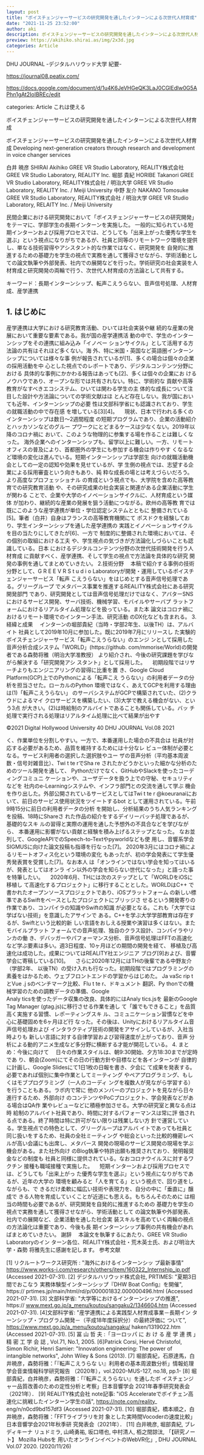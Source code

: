 ```yaml
---
layout: post
title: "ボイスチェンジャーサービスの研究開発を通したインターンによる次世代人材育成"
date: "2021-11-25 23:52:00"
author: aki
description: ボイスチェンジャーサービスの研究開発を通したインターンによる次世代人材育成
preview: https://akihiko.shirai.as/img/2x3d.jpg
categories: Article
---
```


DHU JOURNAL -デジタルハリウッド大学 紀要-

https://journal08.peatix.com/

https://docs.google.com/document/d/1u4K6JeVHGeQK3LaJ0CGIEdlw0G5APhn1gAt2IoIBREc/edit

categories: Article
これは使える

ボイスチェンジャーサービスの研究開発を通したインターンによる次世代人材育成 

ボイスチェンジャーサービスの研究開発を通したインターンによる次世代人材育成 
Developing next-generation creators through research and development in voice changer services 

白井 暁彦 SHIRAI Akihiko 
GREE VR Studio Laboratory, REALITY株式会社 GREE VR Studio Laboratory, REALITY Inc. 
堀部 貴紀 HORIBE Takanori
GREE VR Studio Laboratory, REALITY株式会社 / 明治大学 GREE VR Studio Laboratory, REALITY Inc. / Meiji University 
中野 友介 NAKANO Tomosuke 
GREE VR Studio Laboratory, REALITY株式会社 / 明治大学 GREE VR Studio Laboratory, RELAITY Inc. / Meiji University 

民間企業における研究開発において「ボイスチェンジャーサービスの研究開発」をテーマに、学部学生の長期インターンを実施した。
一般的に知られている短期インターンおよび採用プロセスでは、どうしても「出来上がった優秀な学生を選ぶ」という視点になりがちであるが、社員と同等のリモートワーク環境を提供し、単なる技術習得やアシスタント的な作業ではなく、研究開発を 自発的に推進するための基礎力を学生の視点で実務を通して獲得させながら、学術活動としての論文執筆や外部発表、社内での展開などを行った。学術研究の社会実装を人材育成と研究開発の両輪で行う、次世代人材育成の方法論として共有する。 

キーワード：長期インターンシップ、転声こえうらない、音声信号処理、人材育成、産学連携 

## 1. はじめに

産学連携は大学における研究教育活動、ひいては社会実装や継 続的な産業の発展において重要な要素である。我が国の産学連携活 動の中で、学生のインターンシップをその連携に組み込み「イノベー ションサイクル」として活用する方法論の共有はそれほど多くない。海 外、特に米国・英国など英語圏インターンシップについては様々な事 例が報告されているが[1]、多くの場合は個々の企業の採用活動を中 心とした視点でのレポートであり、デジタルコンテンツ分野における 具体的な事例にかかわる報告はあっても[2]、多くは個々の企業にお けるノウハウであり、オープンな形では共有されない。特に、学術的な 貢献や高等教育がなすべきエコシステム、ひいては関わる学生の主 体的な成長について注目した設計や方法論についての学術文献はほ とんど存在しない。我が国においても近年、インターンシップの必要 性は文部科学省にも認識されており、学生の就職活動の中で存在感 を増している[3][4]。 
　現状、日本で行われる多くのインターンシップは数日〜2週間程度 の短期プログラムであり、企業の活動紹介とハッカソンなどのグルー プワークにとどまるケースは少なくない。2019年以降のコロナ禍に おいて、このような物理的に参集する場を作ることは難しくなった。 海外企業へのインターンシップも、留学以上に難しい。一方、リモート オフィスの普及により、首都圏外の学生にも参加する機会は作りやす くなるなど環境の変化は進んでいる。短期インターンシップは学部生 向けの就職活動機会としての一定の認知や効果を見せているが、学 生側の視点では、志望する企業による採用審査という向きもあり、純 粋な成長の場とは考えづらいだろう。より高度なプロフェッショナル の育成という視点でも、大学院を含めた高等教育での研究教育活動 や、その研究成果の社会実装と関連がある企業活動に学生が関わる ことで、企業や大学のイノベーションサイクルに、人材育成という媒体 が加わり、継続的な産業の発展を狙う活動につながる。欧州の高等教 育では既にこのような産学連携が単位・学位認定システムとともに 整備されている[5]。筆者（白井）自身はフランスの高等教育機関にて ポスドクを経験しており、学生インターンシップを通した産学連携の 実践とイノベーションサイクルを目の当たりにしてきたが[6]、一方で 
制度的に整備された環境においては、その個別の取組における工夫 や、学生視点の気づきが方法論化しづらいことも認識している。日本 におけるデジタルコンテンツ分野の次世代技術開発を行う人材育成 に貢献すべく、産学連携、そして学生の視点で方法論を具体的な研究 開発の事例を通してまとめていきたい。 
2.技術分野 
　本稿で紹介する事例の技術分野として、G R E E V R S t u d i o  Laboratoryが開発・運用しているボイスチェンジャーサービス「転声 こえうらない」をはじめとする音声信号処理である。グリーグループ でメタバース事業を推進するREALITY株式会社にある研究開発部門 であり、研究開発としては音声信号処理だけではなく、アバターSNS におけるサービス開発、サーバ技術、機械学習、モバイルやサーバプ ラットフォームにおけるリアルタイム処理などを扱っている。また本 論文はコロナ禍におけるリモート環境でのインターン手法、研究活動 のDX化なども含まれる。 
3. 経緯と成果 
　インターンの堀部貴紀（当時・学部2年生、以後TH）は、アルバイト 社員として2019年10月に参加した。既に2019年7月にリリースし た実験的ボイスチェンジャーサービス「転声こえうらない」のエンジ ンとして採用した音声分析合成システム「WORLD」(https://github. com/mmorise/World)の開発者である森勢将雅（明治大学准教授） より紹介され、今後の研究課題を学びながら解決する「研究開発アシ スタント」として採用した。 
　初期段階ではリサーチよりもエンジニアリングの習得に比重を置 き、Google Cloud Platform(GCP)上でのPythonによる「転声こえ うらない」の利用者データの分析を担当させた。ローカルのPython 環境ではなく、あえてGCPを利用する理由は(1)「転声こえうらない」 のサーバシステムがGCPで構築されていた、(2)クラウドによるマイ クロサービスを構築したい、(3)大学で教える機会がない、という3点 が大きい。(2)は時給制のアルバイトであることも関係している。バッ チ処理で実行される処理はリアルタイム処理に比べて結果が出やす 

©︎2021 Digital Hollywood University 40 DHU JOURNAL Vol.08 2021 

く、作業単位を分割しやすい。一方で、本番運用した場合の不具合は 社員が対応する必要があるため、品質を維持するためには十分なレ ビュー体制が必要となる。サービス利用者の選択した選択肢やユー ザの音声分析（平均基本周波数・信号対雑音比）、Twi t te rでSha re されたかどうかといった細かな分析のためのツール開発を通して、 Pythonだけでなく、GitHubやSlackを使ったコーディングコミュニ ケーションや、ユーザデータを扱う上での守秘、セキュリティなどを 社内のe-Learningシステムや、インフラ部門との交流を通して学ぶ 機会を作り出した。外部公開されているサービスとしてはTwi t te r @koeuranaiにおいて、前日のサービス使用状況をツイートするbot として運用されている。午前9時15分に前日の利用者データの分析 を開始し、分析結果のうち人気ランキングを投稿、18時にShareさ れた作品の紹介をするデイリーバッチ処理であるが、基礎的なスキ ルの習得と実際の運用を通した予想外の不具合などを学びながら、 本番運用に影響がない貢献と経験を積み上げるステップとなった。 なお並列して、GoogleAPIでのSpeech-to-Textやpyworldなども使 用し、音響系学会SIGMUSに向けた論文投稿も指導を行なった[7]。 2020年3月にはコロナ禍によるリモートオフィス化という環境の変化 もあったが、初の学会発表にて学生優秀発表賞を受賞した[7]。なお本人 は「オンラインではない学会を知ってはいるが、発表としてはオンラ イン以外の学会を知らない世代になった」と語った事を特筆したい。 
　2020年6月、THには次のステップとして「WORLDをiOSに移植し て高速化するプロジェクト」に移行することとした。WORLDはC++ で書かれたオープンソースプロジェクトであり、iOSプラットフォーム の新しい標準であるSwiftをベースとしたプロジェクトにブリッジさ せるという開発寄りの作業であり、コンパイラの知識やSwiftの知識 が必要となる。これも「大学では学ばない技術」を意識したアサインで ある。C++を学ぶ大学学部教育は存在するが、Swiftという比較的新 しい言語をおしえる授業や演習は多くはない。またモバイルプラット フォームでの音声処理、独自のクラス設計、コンパイラやリンカの働 き、デバッガーやパフォーマンス分析、音声信号処理はFFTの高速化 など学ぶ要素は多い。週3日程度、10ヶ月ほどの期間の開発を経て、 移植及び高速化は成功した。成果についてはREALITY社エンジニア ブログ[9]および、音響学会に寄稿している[10]。 
　さらに2020年12月にはTHの後輩である中野友介（学部2年、 以後TN）の受け入れも行なった。初期段階ではプログラミングの 素養をはかるため、ウェブフロントエンドの学習からはじめた。 Ja vaSc rip tとVue .j sのベンチマーク比較、Flu t te r、ドキュメント 翻訳、Py thonでの機械学習のための調教データの準備、Google  
Analy ticsを使ったデータ収集の改良、具体的にはAnaly tics.jsを 最新のGoogle Tag Manager (gtag.js)に移行させる作業を通し て「誰でもできること」を品質高く実施する習慣、レポーティングスキ ル、コミュニケーション習慣などを中心に基礎固めを6ヶ月ほど行 なった。その後は、Unityにおけるリアルタイム音声信号処理および インタラクティブ技術の開発をアサインしているが、入社当時よりも 新しい言語に対する自律学習および習得速度が上がっており、音声 分析による動的アニメ生成など多分野に横断する才能が開花している。 
4. まとめ：今後に向けて 
　日々の作業スタイルは、朝9:30開始、夕方18:30までが定時であ り、朝会(Zoom)にてその日の行動方針や目標などを各インターンが 自律的に計画し、Google Slidesにて1日1枚の日報を書き、夕会に て成果を発表する。必要であれば個別に集中作業としてミーティング やペアプログラミング、もしくはモブプログラミング（一人のコーディ ングを複数人が見ながら学習する）を行うこともある。ラボ内で常に 他のメンバーのプロジェクトを見ながら日々進行するため、外部向け のコンテンツやPoCプロジェクト、学会発表などがある場合はQA作 業やレビューなどに積極参加させる。大学の研究室と異なる点は時 給制のアルバイト社員であり、時間に対するパフォーマンスは常に評 価される点である。終了時間は特に許可がない限りは残業しない方 針で運営している。学生視点での特色として、グリーグループはアルバ 
イトであっても社員と同じ扱いをするため、社員の全社ミーティング や総会といった比較的機密レベルが高い会議にも出席し、メタバース 開発の現場のサービス開発の現場を学ぶ機会がある。また社外向け のBlog執筆や特許出願も推奨されており、発明報奨金などの制度も 社員と同様に提供されている。なおコロナウイルスに対するワクチン 接種も職域接種で実施した。 
　短期インターンおよび採用プロセスでは、どうしても「出来上がっ た優秀な学生を選ぶ」という視点になりがちであるが、近年の大学の 環境を顧みると「人を育てる」という視点で、回り道をしながらも、で きるだけ柔軟に幅広い技術や表現力を、自分の中に「垂直に」醸成で きる人物を育成していくことが近道にも思える。もちろんそのために は相当の時間も必要であるが、研究開発を自発的に推進するための 基礎力を学生の視点で実務を通して獲得させながら、学術活動として の論文執筆や外部発表、社内での展開など、企業活動を通した社会実 装スキルを高めていく両輪の視点の方法論化は重要であり、今後も長 期インターンシップ事例の共有機会があればまとめていきたい。 
謝辞 
　本論文を執筆するにあたり、GREE VR Studio Laboratoryのイン ターン各位、REALITY株式会社・荒木英士氏、および明治大学・森勢 将雅先生に感謝を記します。 
参考文献 

[1] リクルートワークス研究所 : "海外におけるインターンシッ プ最新事情" https://www.works-i.com/research/others/item/160322_Internship_jp.pdf (Accessed 2021-07-31). [2] デジタルハリウッド株式会社, PRTIMES: "夏期3日間でおこなう 実務体験型インターンシップ『DHW Boat Config』を開催", https:// prtimes.jp/main/html/rd/p/000001832.000000496.html  (Accessed 2021-07-31). 
[3] 文部科学省: "大学等におけるインターンシップの推進", https:// www.mext.go.jp/a_menu/koutou/sangaku2/1346604.htm  (Accessed 2021-07-31). 
[4]文部科学省: "産学連携による実践型人材育成事業－長期イン ターンシップ・プログラム開発－（平成18年度採択分）の最終評価に ついて", https://www.mext.go.jp/a_menu/koutou/sangaku/ haken/1319022.htm (Accessed 2021-07-31). 
[5] 冨 山 哲 夫 :「ヨーロッパ に お け る 産 学 連 携 」精 密 工 学 会 誌 ,  Vol.71, No.1, 2005. 
[6]Patrick Corsi, Hervé Christofol, Simon Richir, Henri  Samier: "Innovation engineering: The power of intangible  networks", John Wiley & Sons (2013). 
[7] 堀部貴紀，石原達馬，白井暁彦，森勢将雅：「『転声こえうらな い』利用者の基本周波数分析」情報処理学会音楽情報科学研究報告 （2020年），vol.2020-MUS-127, no.18, pp.1- 
[8] 堀部貴紀，白井暁彦，森勢将雅：「『転声こえうらない』を通したボ イスチェンジャー品質改善のための定性分析と考察」日本音響学会 2021年春季研究発表会（2021年）． 
[9] REALITY株式会社 note記事: "iOS Accelerateでボイチェン高 速化に挑戦したインターン学生の話", https://note.com/reality_ eng/n/n0cd9bd157df3 (Accessed 2021-07-31). [10] 堀部貴紀，橋本順之，白井暁彦，森勢将雅：「FFTライブラリを対 象とした実時間Vocoderの速度比較」日本音響学会2021年秋季研 究発表会（2021年）． 
[11] 白井暁彦, 堀部貴紀, ブレディキーナ リュドミラ, 山崎勇祐,  坂口塔也, 中村清人, 栢之間諒汰, 「【研究ノート】 Mozilla Hubsを 用いたオンラインイベントのWebVR化」, DHU JOURNAL Vol.07  2020. (2020/11/26)

